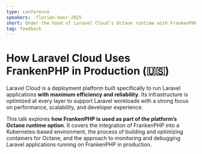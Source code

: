 ```yaml
---
type: conference
speakers: -florian-beer-2025
short: Under the hood of Laravel Cloud’s Octane runtime with FrankenPHP
tag: feedback
---
```


# How Laravel Cloud Uses FrankenPHP in Production (🇺🇸)

Laravel Cloud is a deployment platform built specifically to run Laravel applications **with maximum efficiency and reliability**. Its infrastructure is optimized at every layer to support Laravel workloads with a strong focus on performance, scalability, and developer experience.

This talk explores **how FrankenPHP is used as part of the platform’s Octane runtime option**. It covers the integration of FrankenPHP into a Kubernetes-based environment, the process of building and optimizing containers for Octane, and the approach to monitoring and debugging Laravel applications running on FrankenPHP in production.

